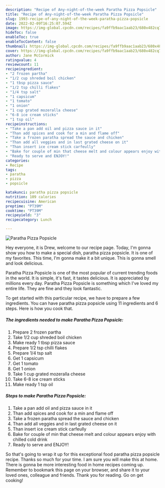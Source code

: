```yaml
---
description: "Recipe of Any-night-of-the-week Paratha Pizza Popsicle"
title: "Recipe of Any-night-of-the-week Paratha Pizza Popsicle"
slug: 1993-recipe-of-any-night-of-the-week-paratha-pizza-popsicle
date: 2022-02-09T16:25:07.594Z
image: https://img-global.cpcdn.com/recipes/fa9ffb9aac1aab23/680x482cq70/paratha-pizza-popsicle-recipe-main-photo.jpg
hideToc: false
enableToc: true
enableTocContent: false
thumbnail: https://img-global.cpcdn.com/recipes/fa9ffb9aac1aab23/680x482cq70/paratha-pizza-popsicle-recipe-main-photo.jpg
cover: https://img-global.cpcdn.com/recipes/fa9ffb9aac1aab23/680x482cq70/paratha-pizza-popsicle-recipe-main-photo.jpg
author: Jane McCormick
ratingvalue: 4
reviewcount: 11
recipeingredient:
- "2 frozen partha"
- "1/2 cup shreded boil chicken"
- "1 tbsp pizza sauce"
- "1/2 tsp chilli flakes"
- "1/4 tsp salt"
- "1 capsicum"
- "1 tomato"
- "1 onion"
- "1 cup grated mozeralla cheese"
- "6-8 ice cream sticks"
- "1 tsp oil"
recipeinstructions:
- "Take a pan add oil and pizza sauce in it"
- "Than add spices and cook for a min and flame off"
- "Take a frozen paratha spread the sauce and chicken"
- "Than add all veggies and in last grated cheese on it"
- "Than insert ice cream stick carfeully"
- "Bake for couple of min that cheese melt and colour appears enjoy with chilled cold drink"
- "Ready to serve and ENJOY!"
categories:
- Recipe
tags:
- paratha
- pizza
- popsicle

katakunci: paratha pizza popsicle 
nutrition: 109 calories
recipecuisine: American
preptime: "PT39M"
cooktime: "PT39M"
recipeyield: "3"
recipecategory: Lunch

---
```



![Paratha Pizza Popsicle](https://img-global.cpcdn.com/recipes/fa9ffb9aac1aab23/680x482cq70/paratha-pizza-popsicle-recipe-main-photo.jpg)

Hey everyone, it is Drew, welcome to our recipe page. Today, I'm gonna show you how to make a special dish, paratha pizza popsicle. It is one of my favorites. This time, I'm gonna make it a bit unique. This is gonna smell and look delicious.



Paratha Pizza Popsicle is one of the most popular of current trending foods in the world. It is simple, it's fast, it tastes delicious. It is appreciated by millions every day. Paratha Pizza Popsicle is something which I've loved my entire life. They are fine and they look fantastic.


To get started with this particular recipe, we have to prepare a few ingredients. You can have paratha pizza popsicle using 11 ingredients and 6 steps. Here is how you cook that.

<!--inarticleads1-->

##### The ingredients needed to make Paratha Pizza Popsicle:

1. Prepare 2 frozen partha
1. Take 1/2 cup shreded boil chicken
1. Make ready 1 tbsp pizza sauce
1. Prepare 1/2 tsp chilli flakes
1. Prepare 1/4 tsp salt
1. Get 1 capsicum
1. Get 1 tomato
1. Get 1 onion
1. Take 1 cup grated mozeralla cheese
1. Take 6-8 ice cream sticks
1. Make ready 1 tsp oil




<!--inarticleads2-->

##### Steps to make Paratha Pizza Popsicle:

1. Take a pan add oil and pizza sauce in it
1. Than add spices and cook for a min and flame off
1. Take a frozen paratha spread the sauce and chicken
1. Than add all veggies and in last grated cheese on it
1. Than insert ice cream stick carfeully
1. Bake for couple of min that cheese melt and colour appears enjoy with chilled cold drink
1. Ready to serve and ENJOY!



So that's going to wrap it up for this exceptional food paratha pizza popsicle recipe. Thanks so much for your time. I am sure you will make this at home. There is gonna be more interesting food in home recipes coming up. Remember to bookmark this page on your browser, and share it to your loved ones, colleague and friends. Thank you for reading. Go on get cooking!
